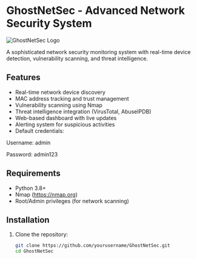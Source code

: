 # GhostNetSec - Advanced Network Security System

![GhostNetSec Logo]([https://www.een.com/wp-content/uploads/2017/10/ghost-pr.jpg](https://media.licdn.com/dms/image/v2/D560BAQHnI0-tGysoNQ/company-logo_200_200/B56ZW5l_k0GUAI-/0/1742575500017/ghostsecurity_logo?e=1752710400&v=beta&t=EEdXW93Vn9KtgpLbie41r76jfKJZFOG1VIm3aet4IDM))

A sophisticated network security monitoring system with real-time device detection, vulnerability scanning, and threat intelligence.

## Features

- Real-time network device discovery
- MAC address tracking and trust management
- Vulnerability scanning using Nmap
- Threat intelligence integration (VirusTotal, AbuseIPDB)
- Web-based dashboard with live updates
- Alerting system for suspicious activities
- Default credentials:

Username: admin

Password: admin123

## Requirements

- Python 3.8+
- Nmap (https://nmap.org)
- Root/Admin privileges (for network scanning)

## Installation

1. Clone the repository:
   ```bash
   git clone https://github.com/yourusername/GhostNetSec.git
   cd GhostNetSec
